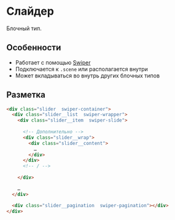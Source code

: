 # Слайдер

Блочный тип.

## Особенности

* Работает с помощью [Swiper](http://idangero.us/swiper/)
* Подключается к `.scene` или располагается внутри
* Может вкладываться во внутрь других блочных типов

## Разметка

```html
<div class="slider  swiper-container">
  <div class="slider__list  swiper-wrapper">
    <div class="slider__item  swiper-slide">
      
      <!-- Дополнительно -->
      <div class="slider__wrap">
        <div class="slider__content">
          …
        </div>
      </div>
      <!-- / -->
      
    </div>

    …
  </div>

  <div class="slider__pagination  swiper-pagination"></div>
</div>
```
